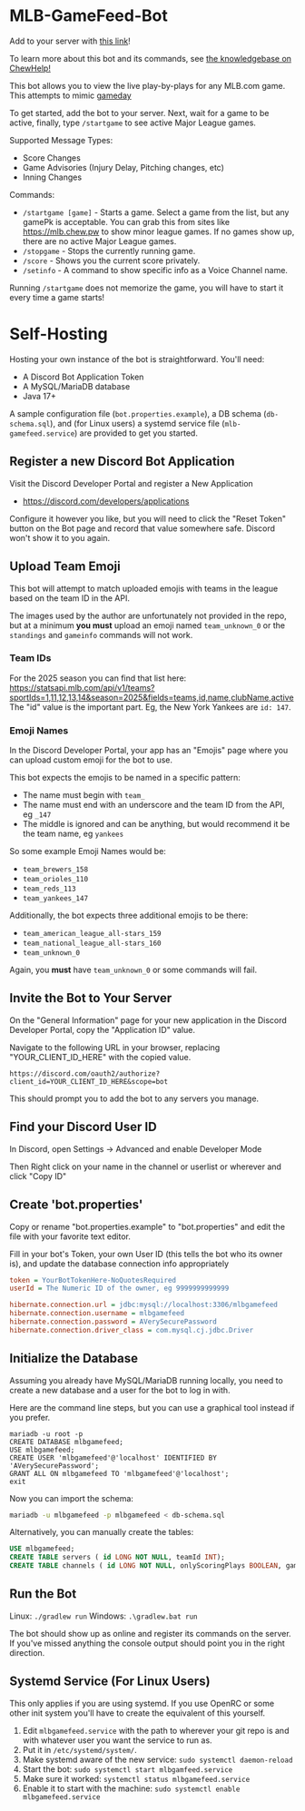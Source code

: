 # MLB-GameFeed-Bot

Add to your server with [this link](https://canary.discord.com/api/oauth2/authorize?client_id=987144502374436895&permissions=1067024&scope=bot%20applications.commands)!

To learn more about this bot and its commands, see [the knowledgebase on ChewHelp!](https://help.chew.pro/bots/discord/mlb-game-feed)

This bot allows you to view the live play-by-plays for any MLB.com game. This attempts to mimic [gameday](https://mlb.com/gameday)

To get started, add the bot to your server. Next, wait for a game to be active, finally, type `/startgame` to see active Major League games.

Supported Message Types:
- Score Changes
- Game Advisories (Injury Delay, Pitching changes, etc)
- Inning Changes

Commands:
- `/startgame [game]` - Starts a game. Select a game from the list, but any gamePk is acceptable. You can grab this from sites like https://mlb.chew.pw to show minor league games. If no games show up, there are no active Major League games.
- `/stopgame` - Stops the currently running game.
- `/score` - Shows you the current score privately.
- `/setinfo` - A command to show specific info as a Voice Channel name.

Running `/startgame` does not memorize the game, you will have to start it every time a game starts!

# Self-Hosting

Hosting your own instance of the bot is straightforward. You'll need:

- A Discord Bot Application Token
- A MySQL/MariaDB database
- Java 17+

A sample configuration file (`bot.properties.example`), a DB schema (`db-schema.sql`), and (for Linux users) a systemd service file (`mlb-gamefeed.service`) are provided to get you started.

## Register a new Discord Bot Application

Visit the Discord Developer Portal and register a New Application

- https://discord.com/developers/applications

Configure it however you like, but you will need to click the "Reset Token" button on the Bot page and record that value somewhere safe. Discord won't show it to you again.

## Upload Team Emoji

This bot will attempt to match uploaded emojis with teams in the league based on the team ID in the API. 

The images used by the author are unfortunately not provided in the repo, but at a minimum **you must** upload an emoji named `team_unknown_0` or the `standings` and `gameinfo` commands will not work.

### Team IDs

For the 2025 season you can find that list here: https://statsapi.mlb.com/api/v1/teams?sportIds=1,11,12,13,14&season=2025&fields=teams,id,name,clubName,active
The "id" value is the important part. Eg, the New York Yankees are `id: 147`.

### Emoji Names

In the Discord Developer Portal, your app has an "Emojis" page where you can upload custom emoji for the bot to use.

This bot expects the emojis to be named in a specific pattern:

- The name must begin with `team_`
- The name must end with an underscore and the team ID from the API, eg `_147`
- The middle is ignored and can be anything, but would recommend it be the team name, eg `yankees`

So some example Emoji Names would be:

- `team_brewers_158`
- `team_orioles_110`
- `team_reds_113`
- `team_yankees_147`

Additionally, the bot expects three additional emojis to be there:

- `team_american_league_all-stars_159`
- `team_national_league_all-stars_160`
- `team_unknown_0`

Again, you **must** have `team_unknown_0` or some commands will fail.

## Invite the Bot to Your Server

On the "General Information" page for your new application in the Discord Developer Portal, copy the "Application ID" value.

Navigate to the following URL in your browser, replacing "YOUR_CLIENT_ID_HERE" with the copied value.

`https://discord.com/oauth2/authorize?client_id=YOUR_CLIENT_ID_HERE&scope=bot`

This should prompt you to add the bot to any servers you manage.

## Find your Discord User ID

In Discord, open Settings -> Advanced and enable Developer Mode

Then Right click on your name in the channel or userlist or wherever and click "Copy ID"

## Create 'bot.properties'

Copy or rename "bot.properties.example" to "bot.properties" and edit the file with your favorite text editor.

Fill in your bot's Token, your own User ID (this tells the bot who its owner is), and update the database connection info appropriately

```ini
token = YourBotTokenHere-NoQuotesRequired
userId = The Numeric ID of the owner, eg 9999999999999

hibernate.connection.url = jdbc:mysql://localhost:3306/mlbgamefeed
hibernate.connection.username = mlbgamefeed
hibernate.connection.password = AVerySecurePassword
hibernate.connection.driver_class = com.mysql.cj.jdbc.Driver
```

## Initialize the Database

Assuming you already have MySQL/MariaDB running locally, you need to create a new database and a user for the bot to log in with.

Here are the command line steps, but you can use a graphical tool instead if you prefer.

```
mariadb -u root -p
CREATE DATABASE mlbgamefeed;
USE mlbgamefeed;
CREATE USER 'mlbgamefeed'@'localhost' IDENTIFIED BY 'AVerySecurePassword';
GRANT ALL ON mlbgamefeed TO 'mlbgamefeed'@'localhost';
exit
```

Now you can import the schema:

```sh
mariadb -u mlbgamefeed -p mlbgamefeed < db-schema.sql
```

Alternatively, you can manually create the tables:

```sql
USE mlbgamefeed;
CREATE TABLE servers ( id LONG NOT NULL, teamId INT);
CREATE TABLE channels ( id LONG NOT NULL, onlyScoringPlays BOOLEAN, gameAdvisories BOOLEAN, inPlayDelay INT DEFAULT 13, noPlayDelay INT DEFAULT 18, showScoreOnOut3 BOOLEAN);
```

## Run the Bot

Linux: `./gradlew run`
Windows: `.\gradlew.bat run`

The bot should show up as online and register its commands on the server. If you've missed anything the console output should point you in the right direction.

## Systemd Service (For Linux Users)

This only applies if you are using systemd. If you use OpenRC or some other init system you'll have to create the equivalent of this yourself.

1. Edit `mlbgamefeed.service` with the path to wherever your git repo is and with whatever user you want the service to run as.
2. Put it in `/etc/systemd/system/`.
3. Make systemd aware of the new service: `sudo systemctl daemon-reload`
4. Start the bot: `sudo systemctl start mlbgamfeed.service`
5. Make sure it worked: `systemctl status mlbgamefeed.service`
6. Enable it to start with the machine: `sudo systemctl enable mlbgamefeed.service`
